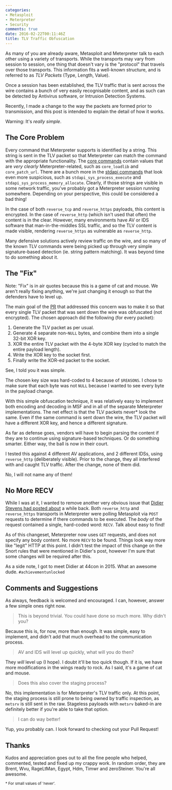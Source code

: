 ```yaml
---
categories:
- Metasploit
- Meterpreter
- Security
comments: true
date: 2016-02-22T00:11:46Z
title: TLV Traffic Obfuscation
---
```


As many of you are already aware, Metasploit and Meterpreter talk to each other using a variety of transports. While the transports may vary from session to session, one thing that doesn't vary is the "protocol" that travels over those transports. This information fits a well-known structure, and is referred to as _TLV Packets_ (Type, Length, Value).

Once a session has been established, the TLV traffic that is sent across the wire contains a bunch of very easily recognisable content, and as such can be detected by Antivirus software, or Intrusion Detection Systems.

Recently, I made a change to the way the packets are formed prior to transmission, and this post is intended to explain the detail of how it works.

Warning: It's _really simple_.

<!--more-->

## The Core Problem

Every command that Meterpreter supports is identified by a string. This string is sent in the TLV packet so that Meterpreter can match the command with the appropriate functionality. The [core commands][] contain values that are _very clearly_ Meterpreter-related, such as `core_loadlib` and `core_patch_url`. There are a bunch more in the [stdapi commands][] that look even more suspicious, such as `stdapi_sys_process_execute` and `stdapi_sys_process_memory_allocate`. Clearly, if those strings are visible in some network traffic, you've probably got a Meterpreter session running somewhere. Depending on your perspective, this could be considered a bad thing!

In the case of both `reverse_tcp` and `reverse_https` payloads, this content is encrypted. In the case of `reverse_http` (which isn't used that often) the content is in the clear. However, many environments have AV or IDS software that man-in-the-middles SSL traffic, and so the TLV content is made visible, rendering `reverse_https` as vulnerable as `reverse_http`.

Many defensive solutions actively review traffic on the wire, and so many of the known TLV commands were being picked up through very simple signature-based detection (ie. string pattern matching). It was beyond time to do something about it.

## The "Fix"

Note: "Fix" is in air quotes because this is a game of cat and mouse. We aren't really fixing anything, we're just changing it enough so that the defenders have to level up.

The main goal of the [PR][] that addressed this concern was to make it so that every single TLV packet that was sent down the wire was obfuscated (not encrypted). The chosen approach did the following (for every packet):

1. Generate the TLV packet as per usual.
1. Generate 4 separate non-`NULL` bytes, and combine them into a single 32-bit XOR key.
1. XOR the entire TLV packet with the 4-byte XOR key (cycled to match the entire payload length).
1. Write the XOR key to the socket first.
1. Finally write the XOR-ed packet to the socket.

See, I told you it was simple.

The chosen key size was hard-coded to 4 because of `$REASONS`. I chose to make sure that each byte was not `NULL` because I wanted to see every byte in the payload change.

With this simple obfuscation technique, it was relatively easy to implement both encoding and decoding in MSF and in all of the separate Meterpreter implementations. The net effect is that the TLV packets never\* look the same. Even if the same command is sent down the wire, the TLV packet will have a different XOR key, and hence a different signature.

As far as defense goes, vendors will have to begin parsing the content if they are to continue using signature-based techniques. Or do something smarter. Either way, the ball is now in their court.

I tested this against 4 different AV applications, and 2 different IDSs, using `reverse_http` (deliberately visible). Prior to the change, they all interfered with and caught TLV traffic. After the change, none of them did.

No, I will not name any of them!

## No More RECV

While I was at it, I wanted to remove another very obvious issue that [Didier Stevens had posted about][didier] a while back. Both `reverse_http` and `reverse_https` transports in Meterpreter were polling Metasploit via `POST` requests to determine if there commands to be executed. The _body_ of the request contained a single, hard-coded word: `RECV`. Talk about easy to find!

As of this changeset, Meterpreter now uses `GET` requests, and does not specify any body content. No more `RECV` to be found. Things look way more like "legit" HTTP at this point. I didn't test the impact of this change on the Snort rules that were mentioned in Didier's post, however I'm sure that some changes will be required after this.

As a side note, I got to meet Didier at 44con in 2015. What an awesome dude. `#achievementunlocked`

## Comments and Suggestions

As always, feedback is welcomed and encouraged. I can, however, answer a few simple ones right now.

> This is beyond trivial. You could have done so much more. Why didn't you?

Because this is, for now, more than enough. It was simple, easy to implement, and didn't add that much overhead to the communication process.

> AV and IDS will level up quickly, what will you do then?

They _will_ level up (I hope). I doubt it'll be too quick though. If it is, we have more modifications in the wings ready to rock. As I said, it's a game of cat and mouse.

> Does this also cover the staging process?

No, this implementation is for Meterpreter's TLV traffic only. At this point, the staging process is still prone to being owned by traffic inspection, as `metsrv` is still sent in the raw. Stageless payloads with `metsrv` baked-in are definitely better if you're able to take that option.

> I can do way better!

Yup, you probably can. I look forward to checking out your Pull Request!

## Thanks

Kudos and appreciation goes out to all the fine people who helped, commented, tested and fixed up my crappy work. In random order, they are Brent, Wvu, RageLtMan, Egypt, Hdm, Timwr and zeroSteiner. You're all awesome.

<small>* For small values of 'never'.</small>

  [core commands]: https://github.com/rapid7/metasploit-payloads/blob/master/c/meterpreter/source/server/remote_dispatch_common.c#L18
  [stdapi commands]: https://github.com/rapid7/metasploit-payloads/blob/master/c/meterpreter/source/extensions/stdapi/server/stdapi.c#L21
  [PR]: https://github.com/rapid7/metasploit-framework/pull/6480
  [didier]: http://blog.didierstevens.com/2015/05/11/detecting-network-traffic-from-metasploits-meterpreter-reverse-http-module/
